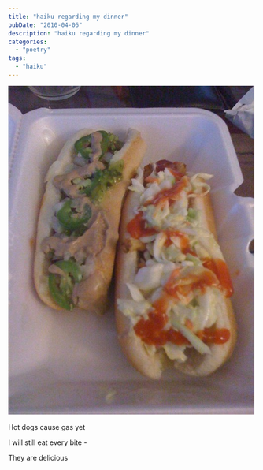 ```yaml
---
title: "haiku regarding my dinner"
pubDate: "2010-04-06"
description: "haiku regarding my dinner"
categories:
  - "poetry"
tags:
  - "haiku"
---
```


![](hot-dogs.jpg)

Hot dogs cause gas yet

I will still eat every bite -

They are delicious
